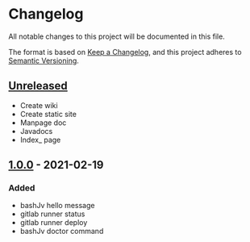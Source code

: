 # Changelog
All notable changes to this project will be documented in this file.

The format is based on [Keep a Changelog](https://keepachangelog.com/en/1.0.0/),
and this project adheres to [Semantic Versioning](https://semver.org/spec/v2.0.0.html).

## [Unreleased]
-  Create wiki
-  Create static site
-  Manpage doc
-  Javadocs
-  Index_ page

## [1.0.0] - 2021-02-19
### Added
- bashJv hello message
- gitlab runner status
- gitlab runner deploy
- bashJv doctor command

[Unreleased]: https://github.com/unbegrenzt/bashjv/compare/v1.0.0...master
[1.0.0]: https://github.com/unbegrenzt/bashjv/compare/master...v1.0.0